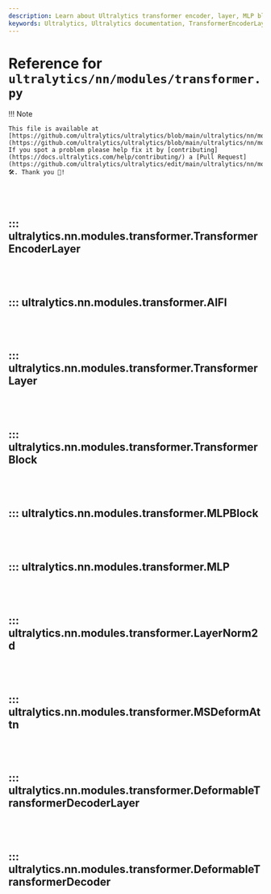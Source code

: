 ```yaml
---
description: Learn about Ultralytics transformer encoder, layer, MLP block, LayerNorm2d and the deformable transformer decoder layer. Expand your understanding of these crucial AI modules.
keywords: Ultralytics, Ultralytics documentation, TransformerEncoderLayer, TransformerLayer, MLPBlock, LayerNorm2d, DeformableTransformerDecoderLayer
---
```


# Reference for `ultralytics/nn/modules/transformer.py`

!!! Note

    This file is available at [https://github.com/ultralytics/ultralytics/blob/main/ultralytics/nn/modules/transformer.py](https://github.com/ultralytics/ultralytics/blob/main/ultralytics/nn/modules/transformer.py). If you spot a problem please help fix it by [contributing](https://docs.ultralytics.com/help/contributing/) a [Pull Request](https://github.com/ultralytics/ultralytics/edit/main/ultralytics/nn/modules/transformer.py) 🛠️. Thank you 🙏!

<br><br>

## ::: ultralytics.nn.modules.transformer.TransformerEncoderLayer

<br><br>

## ::: ultralytics.nn.modules.transformer.AIFI

<br><br>

## ::: ultralytics.nn.modules.transformer.TransformerLayer

<br><br>

## ::: ultralytics.nn.modules.transformer.TransformerBlock

<br><br>

## ::: ultralytics.nn.modules.transformer.MLPBlock

<br><br>

## ::: ultralytics.nn.modules.transformer.MLP

<br><br>

## ::: ultralytics.nn.modules.transformer.LayerNorm2d

<br><br>

## ::: ultralytics.nn.modules.transformer.MSDeformAttn

<br><br>

## ::: ultralytics.nn.modules.transformer.DeformableTransformerDecoderLayer

<br><br>

## ::: ultralytics.nn.modules.transformer.DeformableTransformerDecoder

<br><br>
